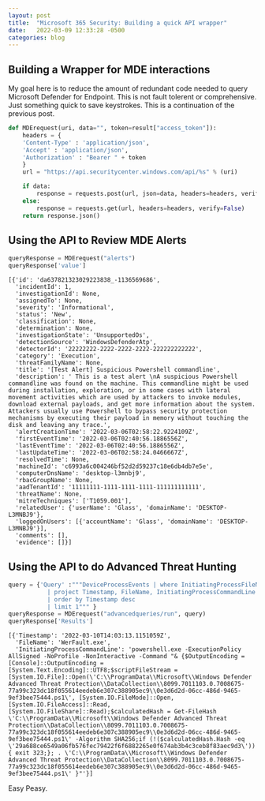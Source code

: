 ```yaml
---
layout: post
title:  "Microsoft 365 Security: Building a quick API wrapper"
date:   2022-03-09 12:33:28 -0500
categories: blog
---
```


## Building a Wrapper for MDE interactions

My goal here is to reduce the amount of redundant code needed to query Microsoft Defender for Endpoint. This is not fault tolerent or comprehensive. Just something quick to save keystrokes.
This is a continuation of the previous post. 


```python
def MDErequest(uri, data="", token=result["access_token"]):
    headers = { 
    'Content-Type' : 'application/json',
    'Accept' : 'application/json',
    'Authorization' : "Bearer " + token
    }
    url = "https://api.securitycenter.windows.com/api/%s" % (uri)

    if data:
        response = requests.post(url, json=data, headers=headers, verify=False)
    else:
        response = requests.get(url, headers=headers, verify=False)
    return response.json()
```
## Using the API to Review MDE Alerts


```python
queryResponse = MDErequest("alerts")
queryResponse['value']
```

    [{'id': 'da637821323029223838_-1136569686',
      'incidentId': 1,
      'investigationId': None,
      'assignedTo': None,
      'severity': 'Informational',
      'status': 'New',
      'classification': None,
      'determination': None,
      'investigationState': 'UnsupportedOs',
      'detectionSource': 'WindowsDefenderAtp',
      'detectorId': '22222222-2222-2222-2222-222222222222',
      'category': 'Execution',
      'threatFamilyName': None,
      'title': '[Test Alert] Suspicious Powershell commandline',
      'description': ' This is a test alert \nA suspicious Powershell commandline was found on the machine. This commandline might be used during installation, exploration, or in some cases with lateral movement activities which are used by attackers to invoke modules, download external payloads, and get more information about the system. Attackers usually use Powershell to bypass security protection mechanisms by executing their payload in memory without touching the disk and leaving any trace.',
      'alertCreationTime': '2022-03-06T02:58:22.9224109Z',
      'firstEventTime': '2022-03-06T02:40:56.1886556Z',
      'lastEventTime': '2022-03-06T02:40:56.1886556Z',
      'lastUpdateTime': '2022-03-06T02:58:24.0466667Z',
      'resolvedTime': None,
      'machineId': 'c6993a6c004246bf52d2d59237c18e6db4db7e5e',
      'computerDnsName': 'desktop-l3mnbj9',
      'rbacGroupName': None,
      'aadTenantId': '11111111-1111-1111-1111-111111111111',
      'threatName': None,
      'mitreTechniques': ['T1059.001'],
      'relatedUser': {'userName': 'Glass', 'domainName': 'DESKTOP-L3MNBJ9'},
      'loggedOnUsers': [{'accountName': 'Glass', 'domainName': 'DESKTOP-L3MNBJ9'}],
      'comments': [],
      'evidence': []}]

## Using the API to do Advanced Threat Hunting
```python
query = {'Query' :"""DeviceProcessEvents | where InitiatingProcessFileName =~ \"powershell.exe\"
           | project Timestamp, FileName, InitiatingProcessCommandLine 
           | order by Timestamp desc 
           | limit 1""" }
queryResponse = MDErequest("advancedqueries/run", query)
queryResponse['Results']
```

    [{'Timestamp': '2022-03-10T14:03:13.1151059Z',
      'FileName': 'WerFault.exe',
      'InitiatingProcessCommandLine': 'powershell.exe -ExecutionPolicy AllSigned -NoProfile -NonInteractive -Command "& {$OutputEncoding = [Console]::OutputEncoding =[System.Text.Encoding]::UTF8;$scriptFileStream = [System.IO.File]::Open(\'C:\\ProgramData\\Microsoft\\Windows Defender Advanced Threat Protection\\DataCollection\\8099.7011103.0.7008675-77a99c323dc18f055614eedeb6e307c388905ec9\\0e3d6d2d-06cc-486d-9465-9ef3bee75444.ps1\', [System.IO.FileMode]::Open, [System.IO.FileAccess]::Read, [System.IO.FileShare]::Read);$calculatedHash = Get-FileHash \'C:\\ProgramData\\Microsoft\\Windows Defender Advanced Threat Protection\\DataCollection\\8099.7011103.0.7008675-77a99c323dc18f055614eedeb6e307c388905ec9\\0e3d6d2d-06cc-486d-9465-9ef3bee75444.ps1\' -Algorithm SHA256;if (!($calculatedHash.Hash -eq \'29a688ce6549a06fb576fec79422f6f6882265e0f674ab3b4c3ceb8f83aec9d3\')) { exit 323;}; . \'C:\\ProgramData\\Microsoft\\Windows Defender Advanced Threat Protection\\DataCollection\\8099.7011103.0.7008675-77a99c323dc18f055614eedeb6e307c388905ec9\\0e3d6d2d-06cc-486d-9465-9ef3bee75444.ps1\' }"'}]

Easy Peasy.


